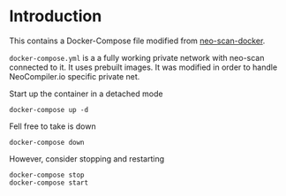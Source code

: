 # Introduction

This contains a Docker-Compose file modified from [neo-scan-docker](git@github.com:slipo/neo-scan-docker.git).

`docker-compose.yml` is a a fully working private network with neo-scan connected to it. It uses prebuilt images.
It was modified in order to handle NeoCompiler.io specific private net.

Start up the container in a detached mode
```
docker-compose up -d
```

Fell free to take is down
```
docker-compose down
```

However, consider stopping and restarting
```
docker-compose stop
docker-compose start
```
